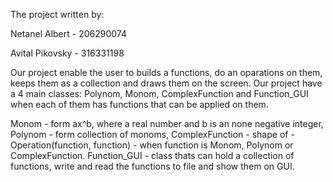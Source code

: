 The project written by:

Netanel Albert - 206290074

Avital Pikovsky - 316331198

Our project enable the user to builds a functions, do an oparations on them, keeps them as a collection and draws them on the screen.
Our project have a 4 main classes: Polynom, Monom, ComplexFunction and Function_GUI when each of them has functions that can be applied on them.

Monom - form ax^b, where a real number and b is an none negative integer,
Polynom - form collection of monoms,
ComplexFunction - shape of - Operation(function, function) - when function is Monom, Polynom or ComplexFunction.
Function_GUI - class thats can hold a collection of functions, write and read the functions to file and show them on GUI.

